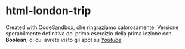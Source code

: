 # html-london-trip

Created with CodeSandbox, che ringraziamo calorosamente.
Versione sperabilmente definitiva del primo esercizio della prima lezione con **Boolean**, di cui avrete visto gli spot su [_Youtube_](https://www.youtube.com/)
